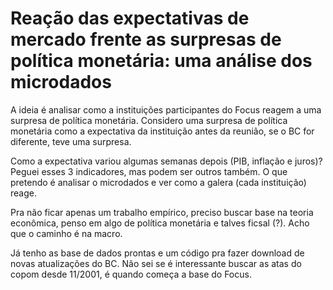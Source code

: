 # Reação das expectativas de mercado frente as surpresas de política monetária: uma análise dos microdados

A ideia é analisar como a instituições participantes do Focus reagem a uma surpresa de política monetária. Considero uma surpresa de política monetária como a expectativa da instituição antes da reunião, se o BC for diferente, teve uma surpresa.

Como a expectativa variou algumas semanas depois (PIB, inflação e juros)? Peguei esses 3 indicadores, mas podem ser outros também. O que pretendo é analisar o microdados e ver como a galera (cada instituição) reage.

Pra não ficar apenas um trabalho empírico, preciso buscar base na teoria econômica, penso em algo de política monetária e talves ficsal (?). Acho que o caminho é na macro.

Já tenho as base de dados prontas e um código pra fazer download de novas atualizações do BC. Não sei se é interessante buscar as atas do copom desde 11/2001, é quando começa a base do Focus. 